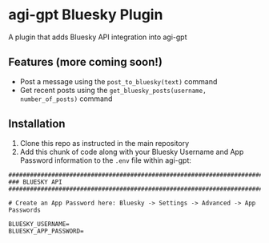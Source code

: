 # agi-gpt Bluesky Plugin

A plugin that adds Bluesky API integration into agi-gpt

## Features (more coming soon!)

- Post a message using the `post_to_bluesky(text)` command
- Get recent posts using the `get_bluesky_posts(username, number_of_posts)` command

## Installation

1. Clone this repo as instructed in the main repository
2. Add this chunk of code along with your Bluesky Username and App Password information to the `.env` file within agi-gpt:

```
################################################################################
### BLUESKY API
################################################################################

# Create an App Password here: Bluesky -> Settings -> Advanced -> App Passwords

BLUESKY_USERNAME=
BLUESKY_APP_PASSWORD=
```